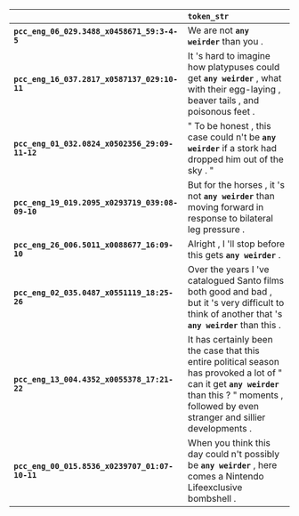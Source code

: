 |                                                 | `token_str`                                                                                                                                                                                          |
|:------------------------------------------------|:-----------------------------------------------------------------------------------------------------------------------------------------------------------------------------------------------------|
| **`pcc_eng_06_029.3488_x0458671_59:3-4-5`**     | We are not __``any weirder``__ than you .                                                                                                                                                            |
| **`pcc_eng_16_037.2817_x0587137_029:10-11`**    | It 's hard to imagine how platypuses could get __``any weirder``__ , what with their egg-laying , beaver tails , and poisonous feet .                                                                |
| **`pcc_eng_01_032.0824_x0502356_29:09-11-12`**  | " To be honest , this case could n't be __``any weirder``__ if a stork had dropped him out of the sky . "                                                                                            |
| **`pcc_eng_19_019.2095_x0293719_039:08-09-10`** | But for the horses , it 's not __``any weirder``__ than moving forward in response to bilateral leg pressure .                                                                                       |
| **`pcc_eng_26_006.5011_x0088677_16:09-10`**     | Alright , I 'll stop before this gets __``any weirder``__ .                                                                                                                                          |
| **`pcc_eng_02_035.0487_x0551119_18:25-26`**     | Over the years I 've catalogued Santo films both good and bad , but it 's very difficult to think of another that 's __``any weirder``__ than this .                                                 |
| **`pcc_eng_13_004.4352_x0055378_17:21-22`**     | It has certainly been the case that this entire political season has provoked a lot of " can it get __``any weirder``__ than this ? " moments , followed by even stranger and sillier developments . |
| **`pcc_eng_00_015.8536_x0239707_01:07-10-11`**  | When you think this day could n't possibly be __``any weirder``__ , here comes a Nintendo Lifeexclusive bombshell .                                                                                  |